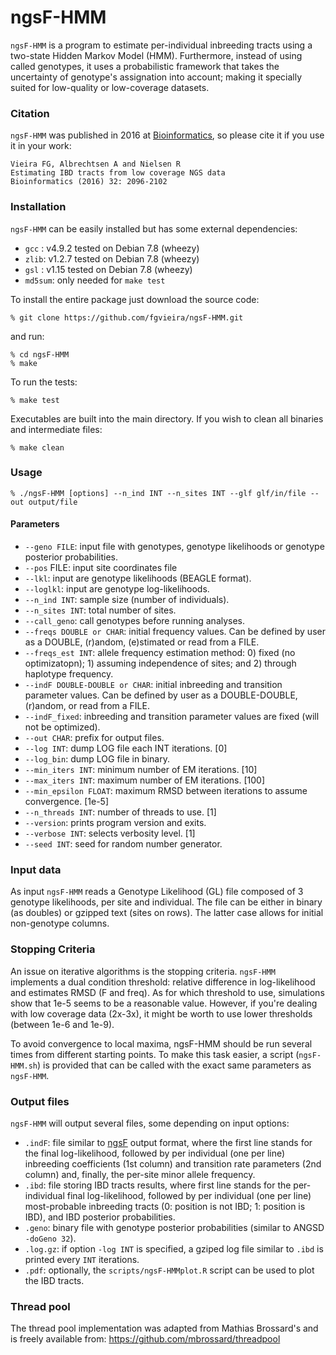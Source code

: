 

# ngsF-HMM

`ngsF-HMM` is a program to estimate per-individual inbreeding tracts using a two-state Hidden Markov Model (HMM). Furthermore, instead of using called genotypes, it uses a probabilistic framework that takes the uncertainty of genotype's assignation into account; making it specially suited for low-quality or low-coverage datasets.


### Citation

`ngsF-HMM` was published in 2016 at [Bioinformatics](http://bioinformatics.oxfordjournals.org/content/32/14/2096), so please cite it if you use it in your work:

    Vieira FG, Albrechtsen A and Nielsen R
    Estimating IBD tracts from low coverage NGS data
    Bioinformatics (2016) 32: 2096-2102

### Installation

`ngsF-HMM` can be easily installed but has some external dependencies:

* `gcc` : v4.9.2 tested on Debian 7.8 (wheezy)
* `zlib`: v1.2.7 tested on Debian 7.8 (wheezy)
* `gsl` : v1.15 tested on Debian 7.8 (wheezy)
* `md5sum`: only needed for `make test`

To install the entire package just download the source code:

    % git clone https://github.com/fgvieira/ngsF-HMM.git

and run:

    % cd ngsF-HMM
    % make

To run the tests:

    % make test

Executables are built into the main directory. If you wish to clean all binaries and intermediate files:

    % make clean

### Usage

    % ./ngsF-HMM [options] --n_ind INT --n_sites INT --glf glf/in/file --out output/file

#### Parameters
* `--geno FILE`: input file with genotypes, genotype likelihoods or genotype posterior probabilities.
* `--pos` FILE: input site coordinates file
* `--lkl`: input are genotype likelihoods (BEAGLE format).
* `--loglkl`: input are genotype log-likelihoods.
* `--n_ind INT`: sample size (number of individuals).
* `--n_sites INT`: total number of sites.
* `--call_geno`: call genotypes before running analyses.
* `--freqs DOUBLE or CHAR`: initial frequency values. Can be defined by user as a DOUBLE, (r)andom, (e)stimated or read from a FILE.
* `--freqs_est INT`: allele frequency estimation method: 0) fixed (no optimizatopn); 1) assuming independence of sites; and 2) through haplotype frequency.
* `--indF DOUBLE-DOUBLE or CHAR`: initial inbreeding and transition parameter values. Can be defined by user as a DOUBLE-DOUBLE, (r)andom, or read from a FILE.
* `--indF_fixed`: inbreeding and transition parameter values are fixed (will not be optimized).
* `--out CHAR`: prefix for output files.
* `--log INT`: dump LOG file each INT iterations. [0]
* `--log_bin`: dump LOG file in binary.
* `--min_iters INT`: minimum number of EM iterations. [10]
* `--max_iters INT`: maximum number of EM iterations. [100]
* `--min_epsilon FLOAT`: maximum RMSD between iterations to assume convergence. [1e-5]
* `--n_threads INT`: number of threads to use. [1]
* `--version`: prints program version and exits.
* `--verbose INT`: selects verbosity level. [1]
* `--seed INT`: seed for random number generator.

### Input data
As input `ngsF-HMM` reads a Genotype Likelihood (GL) file composed of 3 genotype likelihoods, per site and individual. The file can be either in binary (as doubles) or gzipped text (sites on rows). The latter case allows for initial non-genotype columns.

### Stopping Criteria
An issue on iterative algorithms is the stopping criteria. `ngsF-HMM` implements a dual condition threshold: relative difference in log-likelihood and estimates RMSD (F and freq). As for which threshold to use, simulations show that 1e-5 seems to be a reasonable value. However, if you're dealing with low coverage data (2x-3x), it might be worth to use lower thresholds (between 1e-6 and 1e-9).

To avoid convergence to local maxima, ngsF-HMM should be run several times from different starting points. To make this task easier, a script (`ngsF-HMM.sh`) is provided that can be called with the exact same parameters as `ngsF-HMM`.

### Output files
`ngsF-HMM` will output several files, some depending on input options:

* `.indF`: file similar to [ngsF](https://github.com/fgvieira/ngsF) output format, where the first line stands for the final log-likelihood, followed by per individual (one per line) inbreeding coefficients (1st column) and transition rate parameters (2nd column) and, finally, the per-site minor allele frequency.
* `.ibd`: file storing IBD tracts results, where first line stands for the per-individual final log-likelihood, followed by per individual (one per line) most-probable inbreeding tracts (0: position is not IBD; 1: position is IBD), and IBD posterior probabilities.
* `.geno`: binary file with genotype posterior probabilities (similar to ANGSD `-doGeno 32`).
* `.log.gz`: if option `-log INT` is specified, a gziped log file similar to `.ibd` is printed every `INT` iterations.
* `.pdf`: optionally, the `scripts/ngsF-HMMplot.R` script can be used to plot the IBD tracts.

### Thread pool
The thread pool implementation was adapted from Mathias Brossard's and is freely available from:
https://github.com/mbrossard/threadpool
